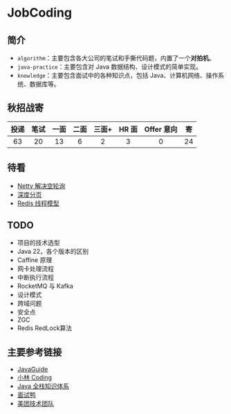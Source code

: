 # JobCoding

## 简介
* `algorithm`：主要包含各大公司的笔试和手撕代码题，内置了一个**对拍机**。
* `java-practice`：主要包含对 Java 数据结构、设计模式的简单实现。
* `knowledge`：主要包含面试中的各种知识点，包括 Java、计算机网络、操作系统、数据库等。

## 秋招战寄
| 投递 | 笔试 | 一面 | 二面 | 三面+ | HR 面 | Offer 意向 | 寄  |
|:--:|:--:|:--:|:--:|:---:|:----:|:--------:|:--:|
| 63 | 20 | 13 | 6  |  2  |  3   |    0     | 24 |

#### 
## 待看
* [Netty 解决空轮询](https://www.cnblogs.com/crazymakercircle/p/15370299.html)
* [深度分页](https://javaguide.cn/high-performance/deep-pagination-optimization.html)
* [Redis 线程模型](https://www.cnblogs.com/mrmirror/p/13587311.html)

## TODO
* 项目的技术选型
* Java 22，各个版本的区别
* Caffine 原理
* 网卡处理流程
* 中断执行流程
* RocketMQ 与 Kafka
* 设计模式
* 跨域问题
* 安全点
* ZGC
* Redis RedLock算法

## 主要参考链接
* [JavaGuide](https://javaguide.cn/)
* [小林 Coding](https://xiaolincoding.com/)
* [Java 全栈知识体系](https://www.nenggz.com/)
* [面试鸭](https://www.mianshiya.com/)
* [美团技术团队](https://tech.meituan.com/)